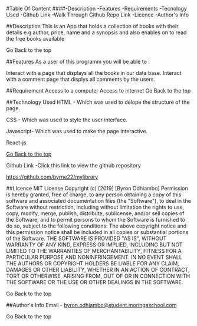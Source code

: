 #Table Of Content
####-Description -Features -Requirements -Tecnology Used -Github Link -Walk Through Github Repo Link -Licence -Author's Info

##Description
This is an App that holds a collection of books with their details e.g author, price, name and a synopsis and also enables on to read the free books available

Go Back to the top

##Features
As a user of this programm you will be able to :

Interact with a page that displays all the books in our data base.
Interact with a comment page that displys all comments by the users.


##Requirement
Access to a computer
Access to internet
Go Back to the top

##Technology Used
HTML - Which was used to delope the structure of the page.

CSS - Which was used to style the user interface.

Javascript- Which was used to make the page interactive.

React-js

[Go Back to the top](#mylibrary)

Github Link
-Click this link to view the github repository

https://github.com/byrne22/mylibrary


##LIcence
MIT License Copyright (c) [2019] [Byron Odhiambo] Permission is hereby granted, free of charge, to any person obtaining a copy of this software and associated documentation files (the "Software"), to deal in the Software without restriction, including without limitation the rights to use, copy, modify, merge, publish, distribute, sublicense, and/or sell copies of the Software, and to permit persons to whom the Software is furnished to do so, subject to the following conditions: The above copyright notice and this permission notice shall be included in all copies or substantial portions of the Software. THE SOFTWARE IS PROVIDED "AS IS", WITHOUT WARRANTY OF ANY KIND, EXPRESS OR IMPLIED, INCLUDING BUT NOT LIMITED TO THE WARRANTIES OF MERCHANTABILITY, FITNESS FOR A PARTICULAR PURPOSE AND NONINFRINGEMENT. IN NO EVENT SHALL THE AUTHORS OR COPYRIGHT HOLDERS BE LIABLE FOR ANY CLAIM, DAMAGES OR OTHER LIABILITY, WHETHER IN AN ACTION OF CONTRACT, TORT OR OTHERWISE, ARISING FROM, OUT OF OR IN CONNECTION WITH THE SOFTWARE OR THE USE OR OTHER DEALINGS IN THE SOFTWARE.

Go Back to the top

##Author's Info
Email - byron.odhiambo@student.moringaschool.com

Go Back to the top
